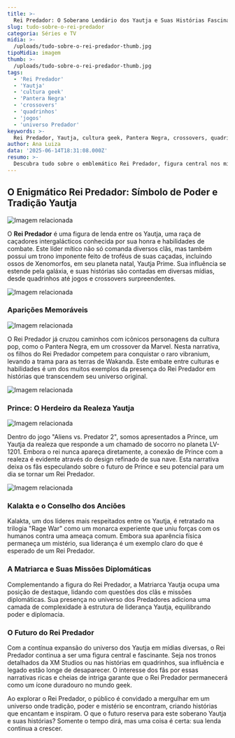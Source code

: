 ```yaml
---
title: >-
  Rei Predador: O Soberano Lendário dos Yautja e Suas Histórias Fascinantes
slug: tudo-sobre-o-rei-predador
categoria: Séries e TV
midia: >-
  /uploads/tudo-sobre-o-rei-predador-thumb.jpg
tipoMidia: imagem
thumb: >-
  /uploads/tudo-sobre-o-rei-predador-thumb.jpg
tags:
  - 'Rei Predador'
  - 'Yautja'
  - 'cultura geek'
  - 'Pantera Negra'
  - 'crossovers'
  - 'quadrinhos'
  - 'jogos'
  - 'universo Predador'
keywords: >-
  Rei Predador, Yautja, cultura geek, Pantera Negra, crossovers, quadrinhos, jogos, universo Predador
author: Ana Luiza
data: '2025-06-14T18:31:08.000Z'
resumo: >-
  Descubra tudo sobre o emblemático Rei Predador, figura central nos mitos da cultura Yautja, sua representação cultural e seus embates épicos. Conheça suas aparições em mídias populares e sua influência no universo geek.
---
```


## O Enigmático Rei Predador: Símbolo de Poder e Tradição Yautja

![Imagem relacionada](/uploads/tudo-sobre-o-rei-predador-0.jpg)

O **Rei Predador** é uma figura de lenda entre os Yautja, uma raça de caçadores intergalácticos conhecida por sua honra e habilidades de combate. Este líder mítico não só comanda diversos clãs, mas também possui um trono imponente feito de troféus de suas caçadas, incluindo ossos de Xenomorfos, em seu planeta natal, Yautja Prime. Sua influência se estende pela galáxia, e suas histórias são contadas em diversas mídias, desde quadrinhos até jogos e crossovers surpreendentes.

![Imagem relacionada](/uploads/tudo-sobre-o-rei-predador-1.jpg)

### Aparições Memoráveis

![Imagem relacionada](/uploads/tudo-sobre-o-rei-predador-2.jpg)

O Rei Predador já cruzou caminhos com icônicos personagens da cultura pop, como o Pantera Negra, em um crossover da Marvel. Nesta narrativa, os filhos do Rei Predador competem para conquistar o raro vibranium, levando a trama para as terras de Wakanda. Este embate entre culturas e habilidades é um dos muitos exemplos da presença do Rei Predador em histórias que transcendem seu universo original.

![Imagem relacionada](/uploads/tudo-sobre-o-rei-predador-3.jpg)

### Prince: O Herdeiro da Realeza Yautja

![Imagem relacionada](/uploads/tudo-sobre-o-rei-predador-4.jpg)

Dentro do jogo "Aliens vs. Predator 2", somos apresentados a Prince, um Yautja da realeza que responde a um chamado de socorro no planeta LV-1201. Embora o rei nunca apareça diretamente, a conexão de Prince com a realeza é evidente através do design refinado de sua nave. Esta narrativa deixa os fãs especulando sobre o futuro de Prince e seu potencial para um dia se tornar um Rei Predador.

![Imagem relacionada](/uploads/tudo-sobre-o-rei-predador-5.jpg)

### Kalakta e o Conselho dos Anciões

Kalakta, um dos líderes mais respeitados entre os Yautja, é retratado na trilogia "Rage War" como um monarca experiente que uniu forças com os humanos contra uma ameaça comum. Embora sua aparência física permaneça um mistério, sua liderança é um exemplo claro do que é esperado de um Rei Predador.

### A Matriarca e Suas Missões Diplomáticas

Complementando a figura do Rei Predador, a Matriarca Yautja ocupa uma posição de destaque, lidando com questões dos clãs e missões diplomáticas. Sua presença no universo dos Predadores adiciona uma camada de complexidade à estrutura de liderança Yautja, equilibrando poder e diplomacia.

### O Futuro do Rei Predador

Com a contínua expansão do universo dos Yautja em mídias diversas, o Rei Predador continua a ser uma figura central e fascinante. Seja nos tronos detalhados da XM Studios ou nas histórias em quadrinhos, sua influência e legado estão longe de desaparecer. O interesse dos fãs por essas narrativas ricas e cheias de intriga garante que o Rei Predador permanecerá como um ícone duradouro no mundo geek.

Ao explorar o Rei Predador, o público é convidado a mergulhar em um universo onde tradição, poder e mistério se encontram, criando histórias que encantam e inspiram. O que o futuro reserva para este soberano Yautja e suas histórias? Somente o tempo dirá, mas uma coisa é certa: sua lenda continua a crescer.
